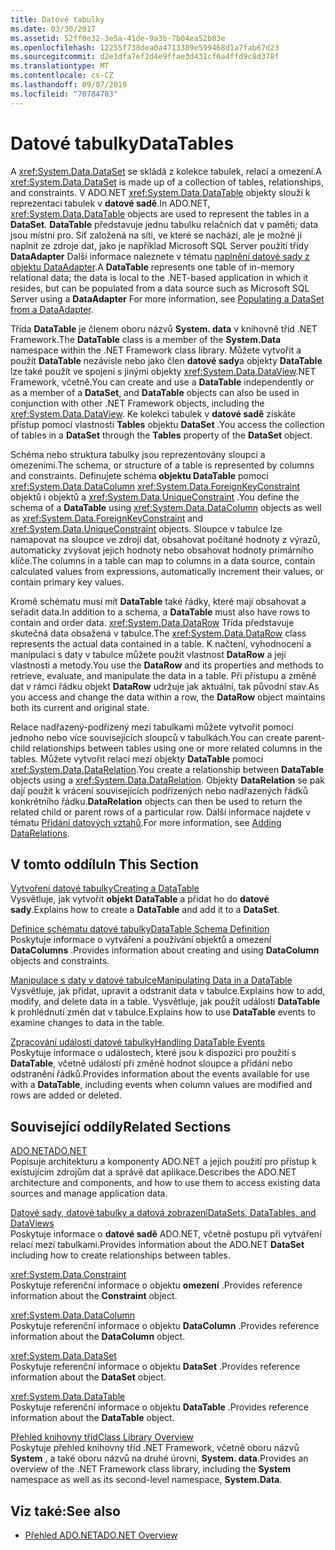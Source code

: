 ```yaml
---
title: Datové tabulky
ms.date: 03/30/2017
ms.assetid: 52ff0e32-3e5a-41de-9a3b-7b04ea52b83e
ms.openlocfilehash: 12255f738dea0a4713389e599468d1a7fab67d23
ms.sourcegitcommit: d2e1dfa7ef2d4e9ffae3d431cf6a4ffd9c8d378f
ms.translationtype: MT
ms.contentlocale: cs-CZ
ms.lasthandoff: 09/07/2019
ms.locfileid: "70784703"
---
```

# <a name="datatables"></a><span data-ttu-id="a474e-102">Datové tabulky</span><span class="sxs-lookup"><span data-stu-id="a474e-102">DataTables</span></span>
<span data-ttu-id="a474e-103">A <xref:System.Data.DataSet> se skládá z kolekce tabulek, relací a omezení.</span><span class="sxs-lookup"><span data-stu-id="a474e-103">A <xref:System.Data.DataSet> is made up of a collection of tables, relationships, and constraints.</span></span> <span data-ttu-id="a474e-104">V ADO.NET <xref:System.Data.DataTable> objekty slouží k reprezentaci tabulek v **datové sadě**.</span><span class="sxs-lookup"><span data-stu-id="a474e-104">In ADO.NET, <xref:System.Data.DataTable> objects are used to represent the tables in a **DataSet**.</span></span> <span data-ttu-id="a474e-105">**DataTable** představuje jednu tabulku relačních dat v paměti; data jsou místní pro. Síť založená na síti, ve které se nachází, ale je možné ji naplnit ze zdroje dat, jako je například Microsoft SQL Server použití třídy **DataAdapter** Další informace naleznete v tématu [naplnění datové sady z objektu DataAdapter](../populating-a-dataset-from-a-dataadapter.md).</span><span class="sxs-lookup"><span data-stu-id="a474e-105">A **DataTable** represents one table of in-memory relational data; the data is local to the .NET-based application in which it resides, but can be populated from a data source such as Microsoft SQL Server using a **DataAdapter** For more information, see [Populating a DataSet from a DataAdapter](../populating-a-dataset-from-a-dataadapter.md).</span></span>  
  
 <span data-ttu-id="a474e-106">Třída **DataTable** je členem oboru názvů **System. data** v knihovně tříd .NET Framework.</span><span class="sxs-lookup"><span data-stu-id="a474e-106">The **DataTable** class is a member of the **System.Data** namespace within the .NET Framework class library.</span></span> <span data-ttu-id="a474e-107">Můžete vytvořit a použít **DataTable** nezávisle nebo jako člen **datové sady**a objekty **DataTable** lze také použít ve spojení s jinými objekty <xref:System.Data.DataView>.NET Framework, včetně.</span><span class="sxs-lookup"><span data-stu-id="a474e-107">You can create and use a **DataTable** independently or as a member of a **DataSet**, and **DataTable** objects can also be used in conjunction with other .NET Framework objects, including the <xref:System.Data.DataView>.</span></span> <span data-ttu-id="a474e-108">Ke kolekci tabulek v **datové sadě** získáte přístup pomocí vlastnosti **Tables** objektu **DataSet** .</span><span class="sxs-lookup"><span data-stu-id="a474e-108">You access the collection of tables in a **DataSet** through the **Tables** property of the **DataSet** object.</span></span>  
  
 <span data-ttu-id="a474e-109">Schéma nebo struktura tabulky jsou reprezentovány sloupci a omezeními.</span><span class="sxs-lookup"><span data-stu-id="a474e-109">The schema, or structure of a table is represented by columns and constraints.</span></span> <span data-ttu-id="a474e-110">Definujete schéma **objektu DataTable** pomocí <xref:System.Data.DataColumn> <xref:System.Data.ForeignKeyConstraint> objektů i objektů a <xref:System.Data.UniqueConstraint> .</span><span class="sxs-lookup"><span data-stu-id="a474e-110">You define the schema of a **DataTable** using <xref:System.Data.DataColumn> objects as well as <xref:System.Data.ForeignKeyConstraint> and <xref:System.Data.UniqueConstraint> objects.</span></span> <span data-ttu-id="a474e-111">Sloupce v tabulce lze namapovat na sloupce ve zdroji dat, obsahovat počítané hodnoty z výrazů, automaticky zvyšovat jejich hodnoty nebo obsahovat hodnoty primárního klíče.</span><span class="sxs-lookup"><span data-stu-id="a474e-111">The columns in a table can map to columns in a data source, contain calculated values from expressions, automatically increment their values, or contain primary key values.</span></span>  
  
 <span data-ttu-id="a474e-112">Kromě schématu musí mít **DataTable** také řádky, které mají obsahovat a seřadit data.</span><span class="sxs-lookup"><span data-stu-id="a474e-112">In addition to a schema, a **DataTable** must also have rows to contain and order data.</span></span> <span data-ttu-id="a474e-113"><xref:System.Data.DataRow> Třída představuje skutečná data obsažená v tabulce.</span><span class="sxs-lookup"><span data-stu-id="a474e-113">The <xref:System.Data.DataRow> class represents the actual data contained in a table.</span></span> <span data-ttu-id="a474e-114">K načtení, vyhodnocení a manipulaci s daty v tabulce můžete použít vlastnost **DataRow** a její vlastnosti a metody.</span><span class="sxs-lookup"><span data-stu-id="a474e-114">You use the **DataRow** and its properties and methods to retrieve, evaluate, and manipulate the data in a table.</span></span> <span data-ttu-id="a474e-115">Při přístupu a změně dat v rámci řádku objekt **DataRow** udržuje jak aktuální, tak původní stav.</span><span class="sxs-lookup"><span data-stu-id="a474e-115">As you access and change the data within a row, the **DataRow** object maintains both its current and original state.</span></span>  
  
 <span data-ttu-id="a474e-116">Relace nadřazený-podřízený mezi tabulkami můžete vytvořit pomocí jednoho nebo více souvisejících sloupců v tabulkách.</span><span class="sxs-lookup"><span data-stu-id="a474e-116">You can create parent-child relationships between tables using one or more related columns in the tables.</span></span> <span data-ttu-id="a474e-117">Můžete vytvořit relaci mezi objekty **DataTable** pomocí <xref:System.Data.DataRelation>.</span><span class="sxs-lookup"><span data-stu-id="a474e-117">You create a relationship between **DataTable** objects using a <xref:System.Data.DataRelation>.</span></span> <span data-ttu-id="a474e-118">Objekty **DataRelation** se pak dají použít k vrácení souvisejících podřízených nebo nadřazených řádků konkrétního řádku.</span><span class="sxs-lookup"><span data-stu-id="a474e-118">**DataRelation** objects can then be used to return the related child or parent rows of a particular row.</span></span> <span data-ttu-id="a474e-119">Další informace najdete v tématu [Přidání datových vztahů](adding-datarelations.md).</span><span class="sxs-lookup"><span data-stu-id="a474e-119">For more information, see [Adding DataRelations](adding-datarelations.md).</span></span>  
  
## <a name="in-this-section"></a><span data-ttu-id="a474e-120">V tomto oddílu</span><span class="sxs-lookup"><span data-stu-id="a474e-120">In This Section</span></span>  
 [<span data-ttu-id="a474e-121">Vytvoření datové tabulky</span><span class="sxs-lookup"><span data-stu-id="a474e-121">Creating a DataTable</span></span>](creating-a-datatable.md)  
 <span data-ttu-id="a474e-122">Vysvětluje, jak vytvořit **objekt DataTable** a přidat ho do **datové sady**.</span><span class="sxs-lookup"><span data-stu-id="a474e-122">Explains how to create a **DataTable** and add it to a **DataSet**.</span></span>  
  
 [<span data-ttu-id="a474e-123">Definice schématu datové tabulky</span><span class="sxs-lookup"><span data-stu-id="a474e-123">DataTable Schema Definition</span></span>](datatable-schema-definition.md)  
 <span data-ttu-id="a474e-124">Poskytuje informace o vytváření a používání objektů a omezení **DataColumns** .</span><span class="sxs-lookup"><span data-stu-id="a474e-124">Provides information about creating and using **DataColumn** objects and constraints.</span></span>  
  
 [<span data-ttu-id="a474e-125">Manipulace s daty v datové tabulce</span><span class="sxs-lookup"><span data-stu-id="a474e-125">Manipulating Data in a DataTable</span></span>](manipulating-data-in-a-datatable.md)  
 <span data-ttu-id="a474e-126">Vysvětluje, jak přidat, upravit a odstranit data v tabulce.</span><span class="sxs-lookup"><span data-stu-id="a474e-126">Explains how to add, modify, and delete data in a table.</span></span> <span data-ttu-id="a474e-127">Vysvětluje, jak použít události **DataTable** k prohlédnutí změn dat v tabulce.</span><span class="sxs-lookup"><span data-stu-id="a474e-127">Explains how to use **DataTable** events to examine changes to data in the table.</span></span>  
  
 [<span data-ttu-id="a474e-128">Zpracování událostí datové tabulky</span><span class="sxs-lookup"><span data-stu-id="a474e-128">Handling DataTable Events</span></span>](handling-datatable-events.md)  
 <span data-ttu-id="a474e-129">Poskytuje informace o událostech, které jsou k dispozici pro použití s **DataTable**, včetně událostí při změně hodnot sloupce a přidání nebo odstranění řádků.</span><span class="sxs-lookup"><span data-stu-id="a474e-129">Provides information about the events available for use with a **DataTable**, including events when column values are modified and rows are added or deleted.</span></span>  
  
## <a name="related-sections"></a><span data-ttu-id="a474e-130">Související oddíly</span><span class="sxs-lookup"><span data-stu-id="a474e-130">Related Sections</span></span>  
 [<span data-ttu-id="a474e-131">ADO.NET</span><span class="sxs-lookup"><span data-stu-id="a474e-131">ADO.NET</span></span>](../index.md)  
 <span data-ttu-id="a474e-132">Popisuje architekturu a komponenty ADO.NET a jejich použití pro přístup k existujícím zdrojům dat a správě dat aplikace.</span><span class="sxs-lookup"><span data-stu-id="a474e-132">Describes the ADO.NET architecture and components, and how to use them to access existing data sources and manage application data.</span></span>  
  
 [<span data-ttu-id="a474e-133">Datové sady, datové tabulky a datová zobrazení</span><span class="sxs-lookup"><span data-stu-id="a474e-133">DataSets, DataTables, and DataViews</span></span>](index.md)  
 <span data-ttu-id="a474e-134">Poskytuje informace o **datové sadě** ADO.NET, včetně postupu při vytváření relací mezi tabulkami.</span><span class="sxs-lookup"><span data-stu-id="a474e-134">Provides information about the ADO.NET **DataSet** including how to create relationships between tables.</span></span>  
  
 <xref:System.Data.Constraint>  
 <span data-ttu-id="a474e-135">Poskytuje referenční informace o objektu **omezení** .</span><span class="sxs-lookup"><span data-stu-id="a474e-135">Provides reference information about the **Constraint** object.</span></span>  
  
 <xref:System.Data.DataColumn>  
 <span data-ttu-id="a474e-136">Poskytuje referenční informace o objektu **DataColumn** .</span><span class="sxs-lookup"><span data-stu-id="a474e-136">Provides reference information about the **DataColumn** object.</span></span>  
  
 <xref:System.Data.DataSet>  
 <span data-ttu-id="a474e-137">Poskytuje referenční informace o objektu **DataSet** .</span><span class="sxs-lookup"><span data-stu-id="a474e-137">Provides reference information about the **DataSet** object.</span></span>  
  
 <xref:System.Data.DataTable>  
 <span data-ttu-id="a474e-138">Poskytuje referenční informace o objektu **DataTable** .</span><span class="sxs-lookup"><span data-stu-id="a474e-138">Provides reference information about the **DataTable** object.</span></span>  
  
 [<span data-ttu-id="a474e-139">Přehled knihovny tříd</span><span class="sxs-lookup"><span data-stu-id="a474e-139">Class Library Overview</span></span>](../../../../standard/class-library-overview.md)  
 <span data-ttu-id="a474e-140">Poskytuje přehled knihovny tříd .NET Framework, včetně oboru názvů **System** , a také oboru názvů na druhé úrovni, **System. data**.</span><span class="sxs-lookup"><span data-stu-id="a474e-140">Provides an overview of the .NET Framework class library, including the **System** namespace as well as its second-level namespace, **System.Data**.</span></span>  
  
## <a name="see-also"></a><span data-ttu-id="a474e-141">Viz také:</span><span class="sxs-lookup"><span data-stu-id="a474e-141">See also</span></span>

- [<span data-ttu-id="a474e-142">Přehled ADO.NET</span><span class="sxs-lookup"><span data-stu-id="a474e-142">ADO.NET Overview</span></span>](../ado-net-overview.md)
